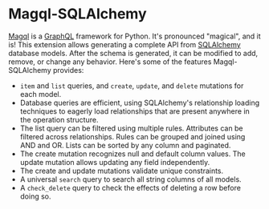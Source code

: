 Magql-SQLAlchemy
================

[Magql][] is a [GraphQL][] framework for Python. It's pronounced "magical", and
it is! This extension allows generating a complete API from [SQLAlchemy][]
database models. After the schema is generated, it can be modified to add,
remove, or change any behavior. Here's some of the features Magql-SQLAlchemy
provides:

-   `item` and `list` queries, and `create`, `update`, and `delete`
    mutations for each model.
-   Database queries are efficient, using SQLAlchemy's relationship loading
    techniques to eagerly load relationships that are present anywhere in the
    operation structure.
-   The list query can be filtered using multiple rules. Attributes can be
    filtered across relationships. Rules can be grouped and joined using AND and
    OR. Lists can be sorted by any column and paginated.
-   The create mutation recognizes null and default column values. The update
    mutation allows updating any field independently.
-   The create and update mutations validate unique constraints.
-   A universal `search` query to search all string columns of all models.
-   A `check_delete` query to check the effects of deleting a row before doing so.

[Magql]: https://magql.autoinvent.dev
[GraphQL]: https://graphql.org
[SQLAlchemy]: https://sqlalchemy.org
